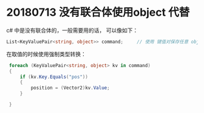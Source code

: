 # 20180713 没有联合体使用object 代替

c# 中是没有联合体的，一般需要用的话， 可以像如下： 

```csharp
List<KeyValuePair<string, object>> command;		// 使用 键值对保存任意 object
```

在取值的时候使用强制类型转换： 

```csharp
 foreach (KeyValuePair<string, object> kv in command)
 {
     if (kv.Key.Equals("pos"))
     {
         position = (Vector2)kv.Value;
     }

 }
```

